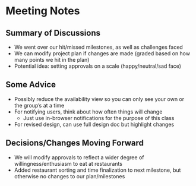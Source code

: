# Meeting Notes

## Summary of Discussions
* We went over our hit/missed milestones, as well as challenges faced
* We can modify project plan if changes are made (graded based on how many points we hit in the plan)
* Potential idea: setting approvals on a scale (happy/neutral/sad face)

## Some Advice
* Possibly reduce the availability view so you can only see your own or the group’s at a time
* For notifying users, think about how often things will change
    * Just use in-browser notifications for the purpose of this class
* For revised design, can use full design doc but highlight changes

## Decisions/Changes Moving Forward
* We will modify approvals to reflect a wider degree of willingness/enthusiasm to eat at restaurants
* Added restaurant sorting and time finalization to next milestone, but otherwise no changes to our plan/milestones